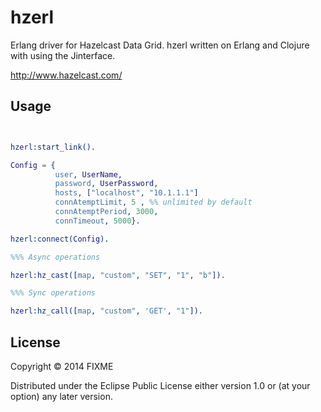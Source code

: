 # hzerl

Erlang driver for Hazelcast Data Grid. 
hzerl written on Erlang and Clojure with using the Jinterface. 

http://www.hazelcast.com/

## Usage

```erlang


hzerl:start_link().

Config = {
		  user, UserName,
		  password, UserPassword,
		  hosts, ["localhost", "10.1.1.1"]
		  connAtemptLimit, 5 , %% unlimited by default
		  connAtemptPeriod, 3000,
		  connTimeout, 5000}.

hzerl:connect(Config).

%%% Async operations

hzerl:hz_cast([map, "custom", "SET", "1", "b"]).

%%% Sync operations 

hzerl:hz_call([map, "custom", 'GET', "1"]).

```


## License

Copyright © 2014 FIXME

Distributed under the Eclipse Public License either version 1.0 or (at
your option) any later version.
